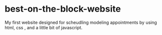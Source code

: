 # best-on-the-block-website
My first website designed for scheudling modeling appointments by using html, css , and a little bit of javascript.
